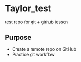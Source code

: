 # Taylor_test
test repo for git + github lesson

## Purpose

- Create a remote repo on GitHub
- Practice git workflow
